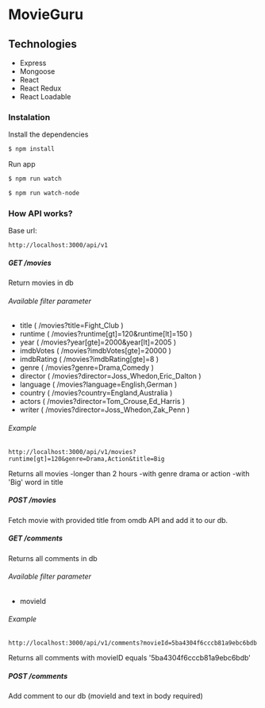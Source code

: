 # MovieGuru


## Technologies

- Express
- Mongoose
- React
- React Redux
- React Loadable

### Instalation

Install the dependencies

```sh
$ npm install
```

Run app

```sh
$ npm run watch
```

```sh
$ npm run watch-node
```


### How API works?

Base url:
```
http://localhost:3000/api/v1
```

##### GET /movies

 Return movies in db
###### Available filter parameter
 - title ( /movies?title=Fight_Club )
 - runtime ( /movies?runtime[gt]=120&runtime[lt]=150 )
 - year ( /movies?year[gte]=2000&year[lt]=2005 )
 - imdbVotes ( /movies?imdbVotes[gte]=20000 )
 - imdbRating ( /movies?imdbRating[gte]=8 )
 - genre ( /movies?genre=Drama,Comedy )
 - director ( /movies?director=Joss_Whedon,Eric_Dalton )
 - language ( /movies?language=English,German )
 - country ( /movies?country=England,Australia )
 - actors ( /movies?director=Tom_Crouse,Ed_Harris )
 - writer ( /movies?director=Joss_Whedon,Zak_Penn )


 ###### Example

 ```
 http://localhost:3000/api/v1/movies?runtime[gt]=120&genre=Drama,Action&title=Big
 ```

 Returns all movies
 -longer than 2 hours
 -with genre drama or action
 -with 'Big' word in title


 ##### POST /movies
 Fetch movie with provided title from omdb API and add it to our db.

 ##### GET /comments

 Returns all comments in db

 ###### Available filter parameter
 - movieId

 ###### Example

 ```
 http://localhost:3000/api/v1/comments?movieId=5ba4304f6cccb81a9ebc6bdb
 ```

 Returns all comments with movieID equals '5ba4304f6cccb81a9ebc6bdb'


 ##### POST /comments

 Add comment to our db (movieId and text in body required)

